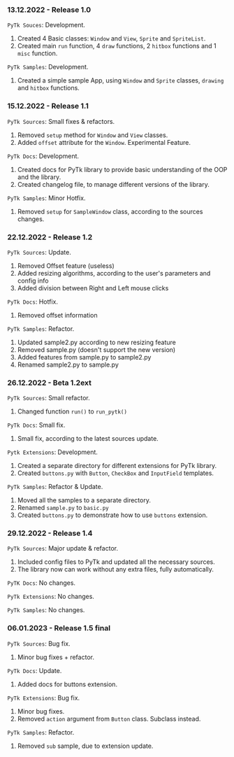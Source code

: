 ### 13.12.2022 - Release 1.0
``PyTk Souces``: Development.
1. Created 4 Basic classes: ``Window`` and ``View``, ``Sprite`` and ``SpriteList``.
2. Created main ``run`` function, 4 ``draw`` functions, 2 ``hitbox`` functions and 1 ``misc`` function.

``PyTk Samples``: Development.
1. Created a simple sample App, using ``Window`` and ``Sprite`` classes, ``drawing`` and ``hitbox`` functions.


### 15.12.2022 - Release 1.1
``PyTk Sources``: Small fixes & refactors.

1. Removed ``setup`` method for ``Window`` and ``View`` classes.
2. Added ``offset`` attribute for the ``Window``. Experimental Feature. 


``PyTk Docs``: Development.
1. Created docs for PyTk library to provide basic understanding of the OOP and the library.
2. Created changelog file, to manage different versions of the library.


``PyTk Samples``: Minor Hotfix.
1. Removed ``setup`` for ``SampleWindow`` class, according to the sources changes.


### 22.12.2022 - Release 1.2
``PyTk Sources``: Update.
1. Removed Offset feature (useless)
2. Added resizing algorithms, according to the user's parameters and config info
3. Added division between Right and Left mouse clicks

``PyTk Docs``: Hotfix.
1. Removed offset information

``PyTk Samples``: Refactor.
1. Updated sample2.py according to new resizing feature
2. Removed sample.py (doesn't support the new version)
3. Added features from sample.py to sample2.py
4. Renamed sample2.py to sample.py


### 26.12.2022 - Beta 1.2ext
``PyTk Sources``: Small refactor.
1. Changed function ``run()`` to ``run_pytk()``

``PyTk Docs``: Small fix.
1. Small fix, according to the latest sources update.

``Pytk Extensions``: Development.
1. Created a separate directory for different extensions for PyTk library.
2. Created ``buttons.py`` with ``Button``, ``CheckBox`` and ``InputField`` templates.

``PyTk Samples``: Refactor & Update.
1. Moved all the samples to a separate directory.
2. Renamed ``sample.py`` to ``basic.py``
3. Created ``buttons.py`` to demonstrate how to use ``buttons`` extension.


### 29.12.2022 - Release 1.4
``PyTk Sources``: Major update & refactor.
1. Included config files to PyTk and updated all the necessary sources.
2. The library now can work without any extra files, fully automatically.

``PyTK Docs``: No changes.

``PyTk Extensions``: No changes.

``PyTk Samples``: No changes.

### 06.01.2023 - Release 1.5 final
``PyTk Sources``: Bug fix.
1. Minor bug fixes + refactor.

``PyTk Docs``: Update.
1. Added docs for buttons extension.

``PyTk Extensions``: Bug fix.
1. Minor bug fixes.
2. Removed ``action`` argument from ``Button`` class. Subclass instead.

``PyTk Samples``: Refactor.
1. Removed ``sub`` sample, due to extension update.
